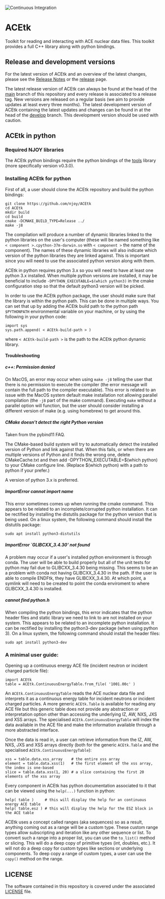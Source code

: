 ![Continuous Integration](https://github.com/njoy/ACEtk/workflows/Continuous%20Integration/badge.svg)

# ACEtk
Toolkit for reading and interacting with ACE nuclear data files. This toolkit provides a full C++ library along with python bindings.

## Release and development versions
For the latest version of ACEtk and an overview of the latest changes, please see the [Release Notes](ReleaseNotes.md) or the [release](https://github.com/njoy/ACEtk/releases) page.

The latest release version of ACEtk can always be found at the head of the [main](https://github.com/njoy/ACEtk) branch of this repository and every release is associated to a release tag. New versions are released on a regular basis (we aim to provide updates at least every three months). The latest development version of ACEtk containing the latest updates and changes can be found in at the head of the [develop](https://github.com/njoy/ACEtk/tree/develop) branch. This development version should be used with caution.

## ACEtk in python

### Required NJOY libraries

The ACEtk python bindings require the python bindings of the [tools](https://github.com/njoy/tools) library (more specifically version v0.3.0).

### Installing ACEtk for python

First of all, a user should clone the ACEtk repository and build the python bindings:
```
git clone https://github.com/njoy/ACEtk
cd ACEtk
mkdir build
cd build
cmake -DCMAKE_BUILD_TYPE=Release ../
make -j8
```

The compilation will produce a number of dynamic libraries linked to the python libraries on the user's computer (these will be named something like `< component >.cpython-37m-darwin.so` with `< component >` the name of the component). The names of these dynamic libraries will also indicate which version of the python libraries they are linked against. This is important since you will need to use the associated python version along with them.

ACEtk in python requires python 3.x so you will need to have at least one python 3.x installed. When multiple python versions are installed, it may be beneficial to include ```-DPYTHON_EXECUTABLE=$(which python3)``` in the cmake configuration step so that the default python3 version will be picked.

In order to use the ACEtk python package, the user should make sure that the library is within the python path. This can be done in multiple ways. You can set that up by adding the ACEtk build path to the python path `$PYTHONPATH` environmental variable on your machine, or by using the following in your python code:
```
import sys
sys.path.append( < ACEtk-build-path > )
```
where `< ACEtk-build-path >` is the path to the ACEtk python dynamic library.

#### Troubleshooting ####

##### c++: Permission denied #####

On MacOS, an error may occur when using `make -j8` telling the user that there is no permission to execute the compiler (the error message will contain the full path to the compiler executable). This error is related to an issue with the MacOS system default make installation not allowing parallel compilation (the `-j8` part of the make command). Executing `make` without a parallel option will function, but the user should consider installing a different version of make (e.g. using homebrew) to get around this.

##### CMake doesn’t detect the right Python version #####

Taken from the pybind11 FAQ.

The CMake-based build system will try to automatically detect the installed version of Python and link against that. When this fails, or when there are multiple versions of Python and it finds the wrong one, delete CMakeCache.txt and then add -DPYTHON_EXECUTABLE=$(which python) to your CMake configure line. (Replace $(which python) with a path to python if your prefer.)

A version of python 3.x is preferred.

##### ImportError cannot import name <sysconfig> #####

This error sometimes comes up when running the cmake command. This appears to be related to an incomplete/corrupted python installation. It can be rectified by installing the distutils package for the python version that is being used. On a linux system, the following command should install the distutils package:
```
sudo apt install python3-distutils
```

##### ImportError `GLIBCXX_3.4.30' not found

A problem may occur if a user's installed python environment is through conda. The user will be able to build properly but all of the unit tests for python may fail due to GLIBCXX_3.4.30 being missing. This seems to be an a problem with conda not having GLIBCXX_3.4.30 in the path. If the user is able to compile ENDFtk, they have GLIBCXX_3.4.30. At which point, a symlink will need to be created to point the conda enviroment to where GLIBCXX_3.4.30 is installed.


##### cannot find python.h #####

When compiling the python bindings, this error indicates that the python header files and static library we need to link to are not installed on your system. This appears to be related to an incomplete python installation. It can be rectified by installing the python3-dev package (when using python 3). On a linux system, the following command should install the header files:
```
sudo apt install python3-dev
```

### A minimal user guide:

Opening up a continuous energy ACE file (incident neutron or incident charged particle file):
```
import ACEtk
table = ACEtk.ContinuousEnergyTable.from_file( '1001.00c' )
```

An `ACEtk.ContinuousEnergyTable` reads the ACE nuclear data file and interprets it as a continuous energy table for incident neutrons or incident charged particles. A more generic `ACEtk.Table` is available for reading any ACE file but this generic table does not provide any abstraction or interpretation option other than accessing the underlying IZ, AW, NXS, JXS and XSS arrays. The specialised `ACEtk.ContinuousEnergyTable` will index the data available in the ACE file and make the information available through a more abstracted interface.

Once the data is read in, a user can retrieve information from the IZ, AW, NXS, JXS and XSS arrays directly (both for the generic `ACEtk.Table` and the specialised `ACEtk.ContinuousEnergyTable`):
```
xss = table.data.xss_array    # the entire xss array
element = table.data.xss(1)   # the first element of the xss array, the index is one-based
slice = table.data.xss(1, 20) # a slice containing the first 20 elements of the xss array
```

Every component in ACEtk has python documentation associated to it that can be viewed using the `help(...)` function in python:
```
help( table )     # this will display the help for an continuous energy ACE table
help( table.esz ) # this will display the help for the ESZ block in the ACE table
```

ACEtk uses a concept called ranges (aka sequences) so as a result, anything coming out as a range will be a custom type. These custom range types allow subscripting and iteration like any other sequence or list. To convert such a range into a proper list, you can use the `to_list()` method or slicing. This will do a deep copy of primitive types (int, doubles, etc.). It will not do a deep copy for custom types like sections or underlying components. To deep copy a range of custom types, a user can use the `copy()` method on the range.

## LICENSE
The software contained in this repository is covered under the associated [LICENSE](LICENSE) file.
